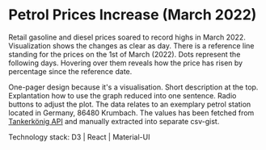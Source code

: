 # Petrol Prices Increase (March 2022)

Retail gasoline and diesel prices soared to record highs in March 2022. Visualization shows the changes as clear as day. There is a reference line standing for the prices on the 1st of March (2022). Dots represent the following days. Hovering over them reveals how the price has risen by percentage since the reference date.

One-pager design because it's a visualisation. Short description at the top. Explantation how to use the graph reduced into one sentence. Radio buttons to adjust the plot. The data relates to an exemplary petrol station located in Germany, 86480 Krumbach. The values has been fetched from [Tankerkönig API](https://creativecommons.tankerkoenig.de) and manually extracted into separate csv-gist.

Technology stack: D3 | React | Material-UI
